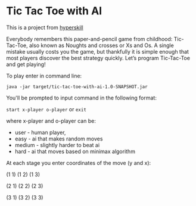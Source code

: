 # Tic Tac Toe with AI
This is a project from [hyperskill](https://hyperskill.org/projects/81?track=1)

Everybody remembers this paper-and-pencil game 
from childhood: Tic-Tac-Toe, also known as 
Noughts and crosses or Xs and Os. 
A single mistake usually costs you the game, 
but thankfully it is simple enough that most 
players discover the best strategy quickly. 
Let’s program Tic-Tac-Toe and get playing!

To play enter in command line:

```java -jar target/tic-tac-toe-with-ai-1.0-SNAPSHOT.jar```

You'll be prompted to input command in the following format:

```start x-player o-player```  or
```exit```

where x-player and o-player can be:

- user - human player,
- easy - ai that makes random moves
- medium - slightly harder to beat ai
- hard - ai that moves based on minimax algorithm

At each stage you enter coordinates of the move (y and x):

(1 1) (1 2) (1 3)

(2 1) (2 2) (2 3)

(3 1) (3 2) (3 3)